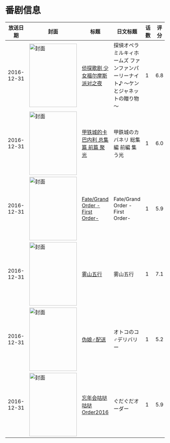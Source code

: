 # 番剧信息

|放送日期|封面|标题|日文标题|话数|评分|评分人数|
|---|---|---|---|---|---|---|
|2016-12-31|<img src="//lain.bgm.tv/pic/cover/c/0c/3d/182886_wofc8.jpg" alt="封面" style="width:150px;height:200px;object-fit:cover;">|[侦探歌剧 少女福尔摩斯 派对之夜](https://bangumi.tv/subject/182886)|探偵オペラ ミルキィホームズ ファンファンパーリーナイト♪ ～ケンとジャネットの贈り物～|1|6.8|178人评分|
|2016-12-31|<img src="//lain.bgm.tv/pic/cover/c/af/93/186160_hEg17.jpg" alt="封面" style="width:150px;height:200px;object-fit:cover;">|[甲铁城的卡巴内利 总集篇 前篇 聚光](https://bangumi.tv/subject/186160)|甲鉄城のカバネリ 総集編 前編 集う光|1|6.0|187人评分|
|2016-12-31|<img src="//lain.bgm.tv/pic/cover/c/dd/fa/196773_Y19Yd.jpg" alt="封面" style="width:150px;height:200px;object-fit:cover;">|[Fate/Grand Order -First Order-](https://bangumi.tv/subject/196773)|Fate/Grand Order -First Order-|1|5.9|3773人评分|
|2016-12-31|<img src="//lain.bgm.tv/pic/cover/c/c7/3c/204863_5x3UK.jpg" alt="封面" style="width:150px;height:200px;object-fit:cover;">|[雾山五行](https://bangumi.tv/subject/204863)|雾山五行|1|7.1|411人评分|
|2016-12-31|<img src="/img/no_icon_subject.png" alt="封面" style="width:150px;height:200px;object-fit:cover;">|[伪娘♂配送](https://bangumi.tv/subject/206253)|オトコのコ♂デリバリー|1|5.2|158人评分|
|2016-12-31|<img src="//lain.bgm.tv/pic/cover/c/c7/01/270641_YfKfx.jpg" alt="封面" style="width:150px;height:200px;object-fit:cover;">|[忘年会咕哒咕哒Order2016](https://bangumi.tv/subject/270641)|ぐだぐだオーダー|1|5.9|119人评分|
